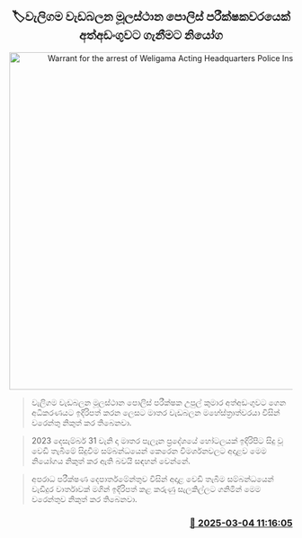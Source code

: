 <p align='center'><b><h2 align='center' title='Warrant for the arrest of Weligama Acting Headquarters Police Inspector'>🏷වැලිගම වැඩබලන මූලස්ථාන පොලිස් පරීක්ෂකවරයෙක් අත්අඩංගුවට ගැනීමට නියෝග</h2></b></p>
<p align='center'><img src='https://helakuru.sgp1.cdn.digitaloceanspaces.com/esana/images/lib/court-gg.jpg' width='600' alt='Warrant for the arrest of Weligama Acting Headquarters Police Inspector'></p>

> වැලිගම වැඩබලන මූලස්ථාන පොලිස් පරීක්ෂක උපුල් කුමාර අත්අඩංගුවට ගෙන අධිකරණයට ඉදිරිපත් කරන ලෙසට මාතර වැඩබලන මහේස්ත්‍රාත්වරයා විසින් වරෙන්තු නිකුත් කර තිබෙනවා.

> 2023 දෙසැම්බර් 31 වැනි දා මාතර පැලෑන ප්‍රදේශයේ හෝටලයක් ඉදිරිපිට සිදු වූ වෙඩි තැබීමේ සිදුවීම සම්බන්ධයෙන් කෙරෙන විමර්ශනවලට අදාළව මෙම නියෝගය නිකුත් කර ඇති බවයි සඳහන් වෙන්නේ.

> අපරාධ පරීක්ෂණ දෙපාර්තමේන්තුව විසින් අදාළ වෙඩි තැබීම සම්බන්ධයෙන් වැඩිදුර වාර්තාවක් මගින් ඉදිරිපත් කළ කරුණු සැලකිල්ලට ගනිමින් මෙම වරෙන්තුව නිකුත් කර තිබෙනවා.



<h3 align='right'><a href='https://www.helakuru.lk/esana/p/108001/'>📅 2025-03-04 11:16:05</a></h3>
